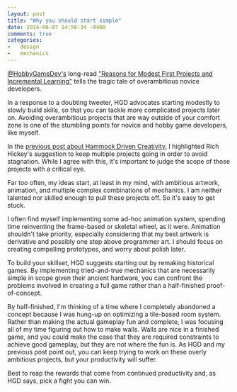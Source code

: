 ```yaml
---
layout: post
title: "Why you should start simple"
date: 2014-06-07 14:58:34 -0400
comments: true
categories:
-   design
-   mechanics
---
```


[@HobbyGameDev's](http://twitter.com/hobbygamedev) long-read ["Reasons for Modest First Projects and Incremental Learning"](http://www.hobbygamedev.com/beg/incremental-learning/) tells the tragic tale of overambitious novice developers.

<!--more-->

In a response to a doubting tweeter, HGD advocates starting modestly to slowly build skills, so that you can tackle more complicated projects later on.  Avoiding overambitious projects that are way outside of your comfort zone is one of the stumbling points for novice and hobby game developers, like myself.

In the [previous post about Hammock Driven Creativity](http://zerosalife.github.io/blog/2014/05/31/hammock-driven-creativity/), I highlighted Rich Hickey's suggestion to keep multiple projects going in order to avoid stagnation.  While I agree with this, it's important to judge the scope of those projects with a critical eye.

Far too often, my ideas start, at least in my mind, with ambitious artwork, animation, and multiple complex combinations of mechanics.  I am neither talented nor skilled enough to pull these projects off.  So it's easy to get stuck.

I often find myself implementing some ad-hoc animation system, spending time reinventing the frame-based or skeletal wheel, as it were.  Animation shouldn't take priority, especially considering that my best artwork is derivative and possibly one step above programmer art.  I should focus on creating compelling prototypes, and worry about polish later.

To build your skillset, HGD suggests starting out by remaking historical games.  By implementing tried-and-true mechanics that are necessarily simple in scope given their ancient hardware, you can confront the problems involved in creating a full game rather than a half-finished proof-of-concept.

By half-finished, I'm thinking of a time where I completely abandoned a concept because I was hung-up on optimizing a tile-based room system.  Rather than making the actual gameplay fun and complete, I was focusing all of my time figuring out how to make walls.  Walls are nice in a finished game, and you could make the case that they are required constraints to achieve good gameplay, but they are not where the fun is.  As HGD and my previous post point out, you can keep trying to work on these overly ambitious projects, but your productivity will suffer.

Best to reap the rewards that come from continued productivity and, as HGD says, pick a fight you can win.
